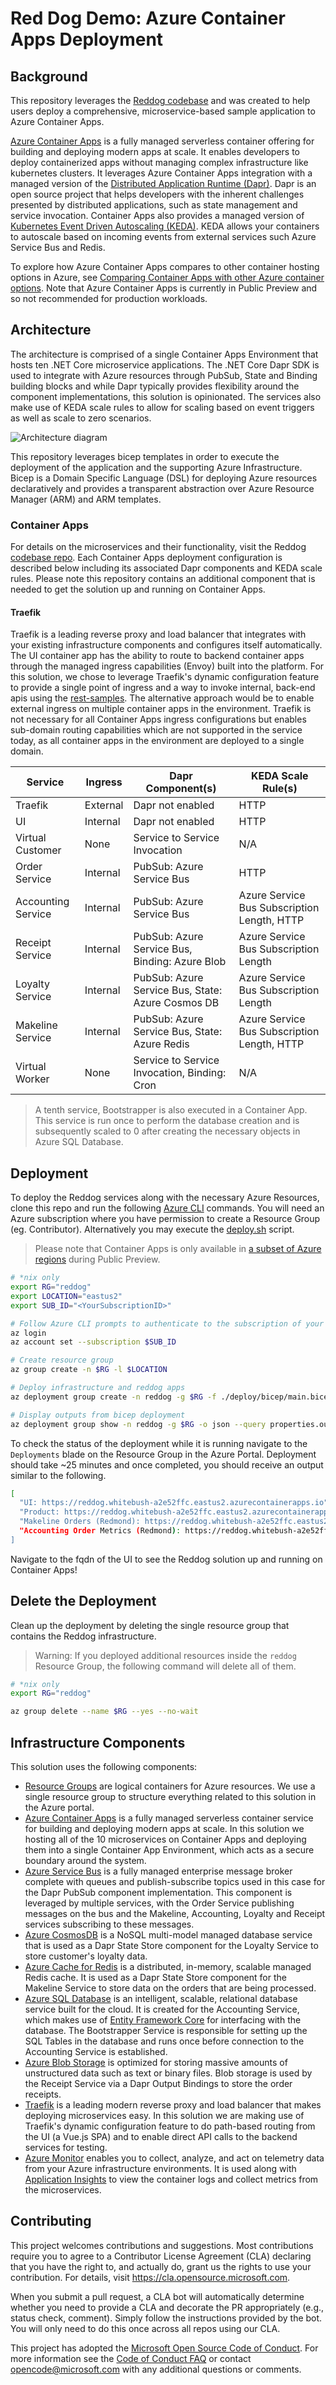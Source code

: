 # Red Dog Demo: Azure Container Apps Deployment

## Background

This repository leverages the [Reddog codebase](https://github.com/Azure/reddog-code) and was created to help users deploy a comprehensive, microservice-based sample application to Azure Container Apps. 

[Azure Container Apps](https://azure.microsoft.com/en-us/services/container-apps/) is a fully managed serverless container offering for building and deploying modern apps at scale. It enables developers to deploy containerized apps without managing complex infrastructure like kubernetes clusters. It leverages Azure Container Apps integration with a managed version of the [Distributed Application Runtime (Dapr)](https://dapr.io/). Dapr is an open source project that helps developers with the inherent challenges presented by distributed applications, such as state management and service invocation. Container Apps also provides a managed version of [Kubernetes Event Driven Autoscaling (KEDA)](https://keda.sh/). KEDA allows your containers to autoscale based on incoming events from external services such Azure Service Bus and Redis.

To explore how Azure Container Apps compares to other container hosting options in Azure, see [Comparing Container Apps with other Azure container options](/azure/container-apps/compare-options). Note that Azure Container Apps is currently in Public Preview and so not recommended for production workloads. 

## Architecture

The architecture is comprised of a single Container Apps Environment that hosts ten .NET Core microservice applications. The .NET Core Dapr SDK is used to integrate with Azure resources through PubSub, State and Binding building blocks and while Dapr typically provides flexibility around the component implementations, this solution is opinionated. The services also make use of KEDA scale rules to allow for scaling based on event triggers as well as scale to zero scenarios.

![Architecture diagram](assets/reddog-containerapps.png)

This repository leverages bicep templates in order to execute the deployment of the application and the supporting Azure Infrastructure. Bicep is a Domain Specific Language (DSL) for deploying Azure resources declaratively and provides a transparent abstraction over Azure Resource Manager (ARM) and ARM templates.

### Container Apps 

For details on the microservices and their functionality, visit the Reddog [codebase repo](https://github.com/Azure/reddog-code). Each Container Apps deployment configuration is described below including its associated Dapr components and KEDA scale rules. Please note this repository contains an additional component that is needed to get the solution up and running on Container Apps.

#### Traefik 
Traefik is a leading reverse proxy and load balancer that integrates with your existing infrastructure components and configures itself automatically. The UI container app has the ability to route to backend container apps through the managed ingress capabilities (Envoy) built into the platform. For this solution, we chose to leverage Traefik's dynamic configuration feature to provide a single point of ingress and a way to invoke internal, back-end apis using the [rest-samples](./rest-samples). The alternative approach would be to enable external ingress on multiple container apps in the environment. Traefik is not necessary for all Container Apps ingress configurations but enables sub-domain routing capabilities which are not supported in the service today, as all container apps in the environment are deployed to a single domain.


| Service          | Ingress |  Dapr Component(s) | KEDA Scale Rule(s) |
|------------------|---------|--------------------|--------------------|
| Traefik | External | Dapr not enabled | HTTP |
| UI | Internal | Dapr not enabled | HTTP |
| Virtual Customer | None | Service to Service Invocation | N/A |
| Order Service | Internal | PubSub: Azure Service Bus | HTTP |
| Accounting Service | Internal | PubSub: Azure Service Bus | Azure Service Bus Subscription Length, HTTP |
| Receipt Service | Internal | PubSub: Azure Service Bus, Binding: Azure Blob | Azure Service Bus Subscription Length |
| Loyalty Service | Internal | PubSub: Azure Service Bus, State: Azure Cosmos DB | Azure Service Bus Subscription Length |
| Makeline Service | Internal | PubSub: Azure Service Bus, State: Azure Redis | Azure Service Bus Subscription Length, HTTP |
| Virtual Worker | None | Service to Service Invocation, Binding: Cron | N/A |

>A tenth service, Bootstrapper is also executed in a Container App. This service is run once to perform the database creation and is subsequently scaled to 0 after creating the necessary objects in Azure SQL Database.

## Deployment

To deploy the Reddog services along with the necessary Azure Resources, clone this repo and run the following [Azure CLI](https://docs.microsoft.com/en-us/cli/azure/install-azure-cli) commands. You will need an Azure subscription where you have permission to create a Resource Group (eg. Contributor). Alternatively you may execute the [deploy.sh](./deploy.sh) script.

> Please note that Container Apps is only available in [a subset of Azure regions](https://azure.microsoft.com/en-ca/global-infrastructure/services/?products=container-apps) during Public Preview. 


```bash
# *nix only
export RG="reddog"
export LOCATION="eastus2"
export SUB_ID="<YourSubscriptionID>"

# Follow Azure CLI prompts to authenticate to the subscription of your choice
az login
az account set --subscription $SUB_ID

# Create resource group
az group create -n $RG -l $LOCATION

# Deploy infrastructure and reddog apps
az deployment group create -n reddog -g $RG -f ./deploy/bicep/main.bicep

# Display outputs from bicep deployment
az deployment group show -n reddog -g $RG -o json --query properties.outputs.urls.value
```

To check the status of the deployment while it is running navigate to the `Deployments` blade on the Resource Group in the Azure Portal. Deployment should take ~25 minutes and once completed, you should receive an output similar to the following.

```bash
[
  "UI: https://reddog.whitebush-a2e52ffc.eastus2.azurecontainerapps.io",
  "Product: https://reddog.whitebush-a2e52ffc.eastus2.azurecontainerapps.io/product",
  "Makeline Orders (Redmond): https://reddog.whitebush-a2e52ffc.eastus2.azurecontainerapps.io/makeline/orders/Redmond",
  "Accounting Order Metrics (Redmond): https://reddog.whitebush-a2e52ffc.eastus2.azurecontainerapps.io/accounting/OrderMetrics?StoreId=Redmond"
]
```

Navigate to the fqdn of the UI to see the Reddog solution up and running on Container Apps! 

## Delete the Deployment

Clean up the deployment by deleting the single resource group that contains the Reddog infrastructure.

> Warning: If you deployed additional resources inside the `reddog` Resource Group, the following command will delete all of them.

```bash
# *nix only
export RG="reddog"

az group delete --name $RG --yes --no-wait
```

## Infrastructure Components

This solution uses the following components:

- [Resource Groups](/azure/azure-resource-manager/management/manage-resource-groups-portal) are logical containers for Azure resources.  We use a single resource group to structure everything related to this solution in the Azure portal.
- [Azure Container Apps](/azure/container-apps) is a fully managed serverless container service for building and deploying modern apps at scale. In this solution we hosting all of the 10 microservices on Container Apps and deploying them into a single Container App Environment, which acts as a secure boundary around the system.
- [Azure Service Bus](/azure/service-bus-messaging/) is a fully managed enterprise message broker complete with queues and publish-subscribe topics used in this case for the Dapr PubSub component implementation. This component is leveraged by multiple services, with the Order Service publishing messages on the bus and the Makeline, Accounting, Loyalty and Receipt services subscribing to these messages.
- [Azure CosmosDB](/azure/cosmos-db/) is a NoSQL multi-model managed database  service that is used as a Dapr State Store component for the Loyalty Service to store customer's loyalty data.
- [Azure Cache for Redis](/azure/azure-cache-for-redis/) is a distributed, in-memory, scalable managed Redis cache. It is used as a Dapr State Store component for the Makeline Service to store data on the orders that are being processed.
- [Azure SQL Database](/azure/azure-sql/) is an intelligent, scalable, relational database service built for the cloud. It is created for the Accounting Service, which makes use of [Entity Framework Core](/ef/core/) for interfacing with the database. The Bootstrapper Service is responsible for setting up the SQL Tables in the database and runs once before connection to the Accounting Service is established.
- [Azure Blob Storage](/azure/storage/blobs/) is optimized for storing massive amounts of unstructured data such as text or binary files. Blob storage is used by the Receipt Service via a Dapr Output Bindings to store the order receipts.
- [Traefik](https://traefik.io/traefik/) is a leading modern reverse proxy and load balancer that makes deploying microservices easy. In this solution we are making use of Traefik's dynamic configuration feature to do path-based routing from the UI (a Vue.js SPA) and to enable direct API calls to the backend services for testing.
- [Azure Monitor](/azure/azure-monitor/) enables you to collect, analyze, and act on telemetry data from your Azure infrastructure environments. It is used along with [Application Insights](/azure/azure-monitor/app/app-insights-overview) to view the container logs and collect metrics from the microservices.

## Contributing

This project welcomes contributions and suggestions.  Most contributions require you to agree to a
Contributor License Agreement (CLA) declaring that you have the right to, and actually do, grant us
the rights to use your contribution. For details, visit https://cla.opensource.microsoft.com.

When you submit a pull request, a CLA bot will automatically determine whether you need to provide
a CLA and decorate the PR appropriately (e.g., status check, comment). Simply follow the instructions
provided by the bot. You will only need to do this once across all repos using our CLA.

This project has adopted the [Microsoft Open Source Code of Conduct](https://opensource.microsoft.com/codeofconduct/).
For more information see the [Code of Conduct FAQ](https://opensource.microsoft.com/codeofconduct/faq/) or
contact [opencode@microsoft.com](mailto:opencode@microsoft.com) with any additional questions or comments.
